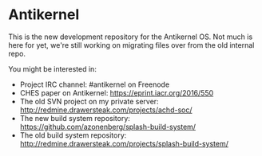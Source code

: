 # Antikernel

This is the new development repository for the Antikernel OS. Not much is here for yet, we're still working on 
migrating files over from the old internal repo.

You might be interested in:

* Project IRC channel: #antikernel on Freenode
* CHES paper on Antikernel: https://eprint.iacr.org/2016/550
* The old SVN project on my private server: http://redmine.drawersteak.com/projects/achd-soc/
* The new build system repository: https://github.com/azonenberg/splash-build-system/
* The old build system repository: http://redmine.drawersteak.com/projects/splash-build-system/

